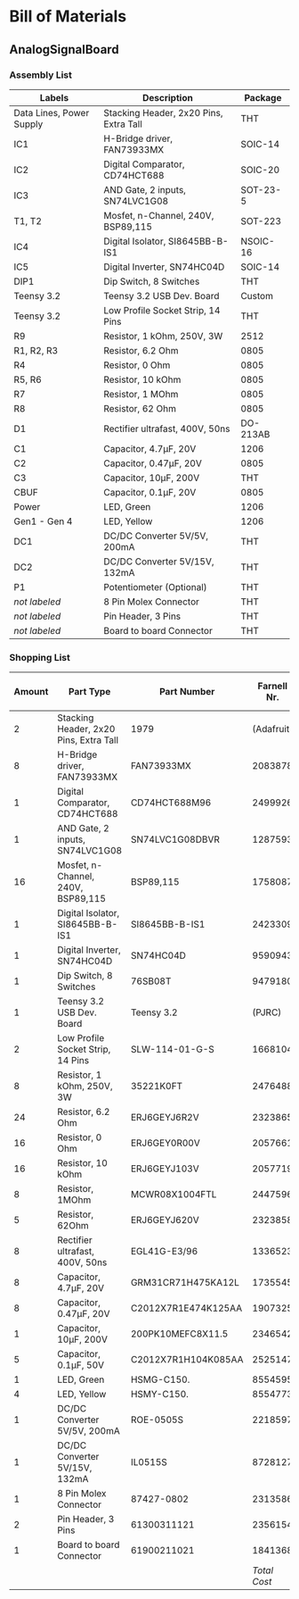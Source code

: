 # Bill of Materials
## AnalogSignalBoard

### Assembly List
| Labels | Description | Package |
|-|-|-|
| Data Lines, Power Supply | Stacking Header, 2x20 Pins, Extra Tall  | THT |
| IC1 | H-Bridge driver, FAN73933MX | SOIC-14 |
| IC2 | Digital Comparator, CD74HCT688 | SOIC-20 |
| IC3 | AND Gate, 2 inputs, SN74LVC1G08 | SOT-23-5 |
| T1, T2 | Mosfet, n-Channel, 240V, BSP89,115 | SOT-223 |
| IC4 | Digital Isolator, SI8645BB-B-IS1 | NSOIC-16 |
| IC5 | Digital Inverter, SN74HC04D | SOIC-14 |
| DIP1 | Dip Switch, 8 Switches | THT |
| Teensy 3.2 | Teensy 3.2 USB Dev. Board | Custom |
| Teensy 3.2 | Low Profile Socket Strip, 14 Pins | THT |
| R9 | Resistor, 1 kOhm, 250V, 3W | 2512 |
| R1, R2, R3 | Resistor, 6.2 Ohm | 0805 |
| R4 | Resistor, 0 Ohm | 0805 |
| R5, R6 | Resistor, 10 kOhm | 0805 |
| R7 | Resistor, 1 MOhm | 0805 |
| R8 | Resistor, 62 Ohm | 0805 |
| D1 | Rectifier ultrafast, 400V, 50ns | DO-213AB |
| C1 | Capacitor, 4.7µF, 20V | 1206 |
| C2 | Capacitor, 0.47µF, 20V | 0805 |
| C3 | Capacitor, 10µF, 200V | THT |
| CBUF | Capacitor, 0.1µF, 20V | 0805 |
| Power | LED, Green | 1206 |
| Gen1 - Gen 4 | LED, Yellow | 1206 |
| DC1 | DC/DC Converter 5V/5V, 200mA | THT |
| DC2 | DC/DC Converter 5V/15V, 132mA | THT |
| P1 | Potentiometer (Optional) | THT |
| *not labeled* | 8 Pin Molex Connector | THT |
| *not labeled* | Pin Header, 3 Pins | THT |
| *not labeled* | Board to board Connector | THT |


### Shopping List

| Amount | Part Type | Part Number | Farnell Nr. | Approx. Cost p.U. |
|-|-|-|-|-:|
|2| Stacking Header, 2x20 Pins, Extra Tall | 1979 | (Adafruit) | 2.50 € |
|8| H-Bridge driver, FAN73933MX | FAN73933MX | 2083878 | 2.70 € |
|1| Digital Comparator, CD74HCT688 | CD74HCT688M96 | 2499926 | 0.88 € |
|1| AND Gate, 2 inputs, SN74LVC1G08 | SN74LVC1G08DBVR | 1287593 | 0.28 € |
|16| Mosfet, n-Channel, 240V, BSP89,115 | BSP89,115 | 1758087 | 0.25 € |
|1| Digital Isolator, SI8645BB-B-IS1 | SI8645BB-B-IS1 | 2423309 | 2.45 € |
|1| Digital Inverter, SN74HC04D | SN74HC04D | 9590943 | 0.40 € |
|1| Dip Switch, 8 Switches | 76SB08T | 9479180 | 1.27 € |
|1| Teensy 3.2 USB Dev. Board | Teensy 3.2 | (PJRC) | 16.84 € |
|2| Low Profile Socket Strip, 14 Pins | SLW-114-01-G-S | 1668104 | 2.60 € |
|8| Resistor, 1 kOhm, 250V, 3W | 35221K0FT | 2476488 | 0.84 € |
|24| Resistor, 6.2 Ohm | ERJ6GEYJ6R2V | 2323865 | 0.02 € |
|16| Resistor, 0 Ohm | ERJ6GEY0R00V | 2057661 | 0.02 € |
|16| Resistor, 10 kOhm | ERJ6GEYJ103V | 2057719 | 0.02 € |
|8| Resistor, 1MOhm | MCWR08X1004FTL | 2447596 | 0.01 € |
|5| Resistor, 62Ohm | ERJ6GEYJ620V | 2323858 | 0.02 € |
|8| Rectifier ultrafast, 400V, 50ns | EGL41G-E3/96 | 1336523 | 0.29 € |
|8| Capacitor, 4.7µF, 20V | GRM31CR71H475KA12L | 1735545 | 0.45 € |
|8| Capacitor, 0.47µF, 20V | C2012X7R1E474K125AA | 1907325 | 0.12 € |
|1| Capacitor, 10µF, 200V | 200PK10MEFC8X11.5 | 2346542 | 0.28 € |
|5| Capacitor, 0.1µF, 50V | C2012X7R1H104K085AA | 2525147 | 0.11 € |
|1| LED, Green | HSMG-C150. | 8554595 | 0.52 € |
|4| LED, Yellow | HSMY-C150. | 8554773 | 0.88 € |
|1| DC/DC Converter 5V/5V, 200mA | ROE-0505S | 2218597 | 2.49 € |
|1| DC/DC Converter 5V/15V, 132mA | IL0515S | 8728127 | 5.97 € |
|1| 8 Pin Molex Connector | 87427-0802 | 2313586 | 0.56 € |
|2| Pin Header, 3 Pins | 61300311121 | 2356154 | 0.06 € |
|1| Board to board Connector | 61900211021 | 1841368 | 0.43 € |
|||| *Total Cost* | *87.26 €* |
